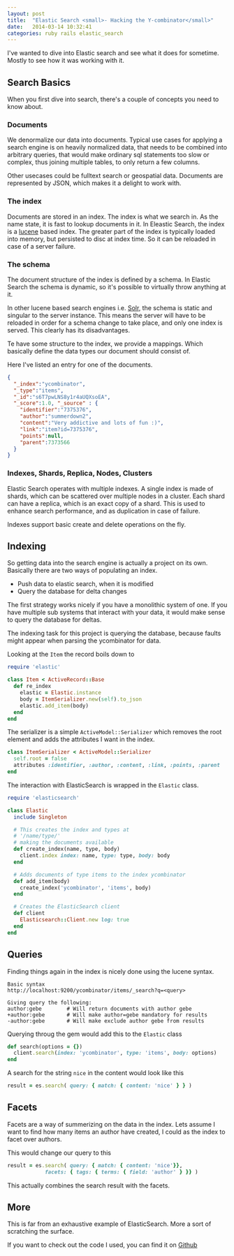 ```yaml
---
layout: post
title:  "Elastic Search <small>- Hacking the Y-combinator</small>"
date:   2014-03-14 10:32:41
categories: ruby rails elastic_search
---
```


I've wanted to dive into Elastic search and see what it does for sometime. Mostly to see how it was working with it.

## Search Basics

When you first dive into search, there's a couple of concepts you need to know about.

### Documents

We denormalize our data into documents. Typical use cases for applying a search engine is on heavily normalized data, that needs to be combined into arbitrary queries, that would make ordinary sql statements too slow or complex, thus joining multiple tables, to only return a few columns.

Other usecases could be fulltext search or geospatial data. Documents are represented by JSON, which makes it a delight to work with.

### The index

Documents are stored in an index. The index is what we search in. As the name state, it is fast to lookup documents in it. In Eleastic Search, the index is a [lucene](http://lucene.apache.org) based index. The greater part of the index is typically loaded into memory, but persisted to disc at index time. So it can be reloaded in case of a server failure.

### The schema

The document structure of the index is defined by a schema. In Elastic Search the schema is dynamic, so it's possible to virtually throw anything at it.

In other lucene based search engines i.e. [Solr](http://solr.apache.org), the schema is static and singular to the server instance. This means the server will have to be reloaded in order for a schema change to take place, and only one index is served. This clearly has its disadvantages.

Te have some structure to the index, we provide a mappings. Which basically define the data types our document should consist of.

Here I've listed an entry for one of the documents.

```json
{
  "_index":"ycombinator",
  "_type":"items",
  "_id":"s6T7pwLNS8y1r4aUQXsoEA",
  "_score":1.0, "_source" : {
    "identifier":"7375376",
    "author":"summerdown2",
    "content":"Very addictive and lots of fun :)",
    "link":"item?id=7375376",
    "points":null,
    "parent":7373566
  }
}
```

### Indexes, Shards, Replica, Nodes, Clusters

Elastic Search operates with multiple indexes. A single index is made of shards, which can be scattered over multiple nodes in a cluster. Each shard can have a replica, which is an exact copy of a shard. This is used to enhance search performance, and as duplication in case of failure.

Indexes support basic create and delete operations on the fly.

## Indexing

So getting data into the search engine is actually a project on its own. Basically there are two ways of populating an index.

- Push data to elastic search, when it is modified
- Query the database for delta changes

The first strategy works nicely if you have a monolithic system of one. If you have multiple sub systems that interact with your data, it would make sense to query the database for deltas.

The indexing task for this project is querying the database, because faults might appear when parsing the ycombinator for data.

Looking at the ``` Item ``` the record boils down to

```ruby
require 'elastic'

class Item < ActiveRecord::Base
  def re_index
    elastic = Elastic.instance
    body = ItemSerializer.new(self).to_json
    elastic.add_item(body)
  end
end
```
The serializer is a simple ``` ActiveModel::Serializer ``` which removes the root element and adds the attributes I want in the index.

```ruby
class ItemSerializer < ActiveModel::Serializer
  self.root = false
  attributes :identifier, :author, :content, :link, :points, :parent
end
```

The interaction with ElasticSearch is wrapped in the ``` Elastic ``` class.

```ruby
require 'elasticsearch'

class Elastic
  include Singleton

  # This creates the index and types at
  # '/name/type/'
  # making the documents available
  def create_index(name, type, body)
    client.index index: name, type: type, body: body
  end

  # Adds documents of type items to the index ycombinator
  def add_item(body)
    create_index('ycombinator', 'items', body)
  end

  # Creates the ElasticSearch client
  def client
    Elasticsearch::Client.new log: true
  end
end
```

## Queries

Finding things again in the index is nicely done using the lucene syntax.

```
Basic syntax
http://localhost:9200/ycombinator/items/_search?q=<query>

Giving query the following:
author:gebe        # Will return documents with author gebe
+author:gebe       # Will make author=gebe mandatory for results
-author:gebe       # Will make exclude author gebe from results
```
Querying throug the gem would add this to the ``` Elastic ``` class

```ruby
def search(options = {})
  client.search(index: 'ycombinator', type: 'items', body: options)
end
```
A search for the string ``` nice ``` in the content would look like this

```ruby
result = es.search( query: { match: { content: 'nice' } } )
```

## Facets

Facets are a way of summerizing on the data in the index. Lets assume I want to find how many items an author have created, I could as the index to facet over authors.

This would change our query to this

```ruby
result = es.search( query: { match: { content: 'nice'}},
            facets: { tags: { terms: { field: 'author' } }} )
```
This actually combines the search result with the facets.

## More

This is far from an exhaustive example of ElasticSearch. More a sort of scratching the surface.

If you want to check out the code I used, you can find it on [Github](http://github.com/iamkristian/elastic-talk)

